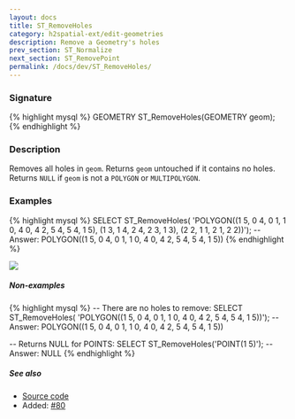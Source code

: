 ```yaml
---
layout: docs
title: ST_RemoveHoles
category: h2spatial-ext/edit-geometries
description: Remove a Geometry's holes
prev_section: ST_Normalize
next_section: ST_RemovePoint
permalink: /docs/dev/ST_RemoveHoles/
---
```


### Signature

{% highlight mysql %}
GEOMETRY ST_RemoveHoles(GEOMETRY geom);
{% endhighlight %}

### Description

Removes all holes in `geom`.
Returns `geom` untouched if it contains no holes.
Returns `NULL` if `geom` is not a `POLYGON` or `MULTIPOLYGON`.

### Examples

{% highlight mysql %}
SELECT ST_RemoveHoles(
            'POLYGON((1 5, 0 4, 0 1, 1 0, 4 0, 4 2, 5 4, 5 4, 1 5),
                     (1 3, 1 4, 2 4, 2 3, 1 3),
                     (2 2, 1 1, 2 1, 2 2))');
-- Answer:   POLYGON((1 5, 0 4, 0 1, 1 0, 4 0, 4 2, 5 4, 5 4, 1 5))
{% endhighlight %}

<img class="displayed" src="../ST_RemoveHoles.png"/>

##### Non-examples

{% highlight mysql %}
-- There are no holes to remove:
SELECT ST_RemoveHoles(
          'POLYGON((1 5, 0 4, 0 1, 1 0, 4 0, 4 2, 5 4, 5 4, 1 5))');
-- Answer: POLYGON((1 5, 0 4, 0 1, 1 0, 4 0, 4 2, 5 4, 5 4, 1 5))

-- Returns NULL for POINTS:
SELECT ST_RemoveHoles('POINT(1 5)');
-- Answer: NULL
{% endhighlight %}

##### See also

* <a href="https://github.com/irstv/H2GIS/blob/master/h2spatial-ext/src/main/java/org/h2gis/h2spatialext/function/spatial/edit/ST_RemoveHoles.java" target="_blank">Source code</a>
* Added: <a href="https://github.com/irstv/H2GIS/pull/80" target="_blank">#80</a>
